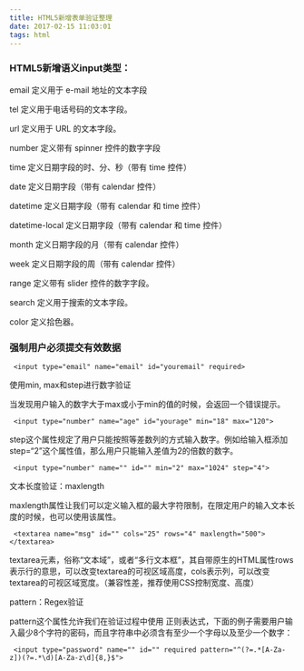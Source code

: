 ```yaml
---
title: HTML5新增表单验证整理
date: 2017-02-15 11:03:01
tags: html
---
```


### HTML5新增语义input类型：

email 定义用于 e-mail 地址的文本字段

tel 定义用于电话号码的文本字段。

url 定义用于 URL 的文本字段。

number 定义带有 spinner 控件的数字字段
<!--more-->
time 定义日期字段的时、分、秒（带有 time 控件）

date 定义日期字段（带有 calendar 控件）

datetime 定义日期字段（带有 calendar 和 time 控件）

datetime-local 定义日期字段（带有 calendar 和 time 控件）

month 定义日期字段的月（带有 calendar 控件）

week 定义日期字段的周（带有 calendar 控件）

range 定义带有 slider 控件的数字字段。

search 定义用于搜索的文本字段。

color 定义拾色器。

### 强制用户必须提交有效数据
```
 <input type="email" name="email" id="youremail" required>
```
使用min, max和step进行数字验证

当发现用户输入的数字大于max或小于min的值的时候，会返回一个错误提示。
```
 <input type="number" name="age" id="yourage" min="18" max="120">
```
step这个属性规定了用户只能按照等差数列的方式输入数字。例如给输入框添加step=“2”这个属性值，那么用户只能输入差值为2的倍数的数字。
```
 <input type="number" name="" id="" min="2" max="1024" step="4">
```
文本长度验证：maxlength

maxlength属性让我们可以定义输入框的最大字符限制，在限定用户的输入文本长度的时候，也可以使用该属性。
```
 <textarea name="msg" id="" cols="25" rows="4" maxlength="500"></textarea>
```

textarea元素，俗称“文本域”，或者“多行文本框”，其自带原生的HTML属性rows表示行的意思，可以改变textarea的可视区域高度，cols表示列，可以改变textarea的可视区域宽度。（兼容性差，推荐使用CSS控制宽度、高度）

pattern：Regex验证

pattern这个属性允许我们在验证过程中使用 正则表达式，下面的例子需要用户输入最少8个字符的密码，而且字符串中必须含有至少一个字母以及至少一个数字：
```
 <input type="password" name="" id="" required pattern="^(?=.*[A-Za-z])(?=.*\d)[A-Za-z\d]{8,}$">
```